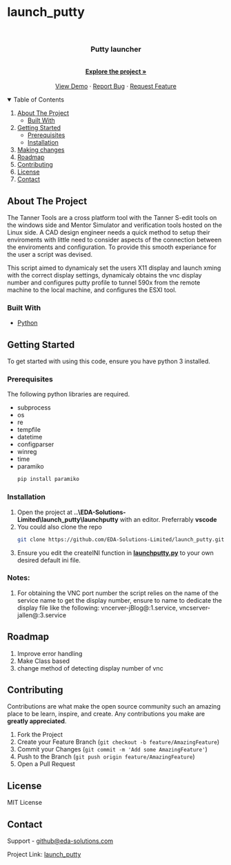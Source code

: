 # launch_putty
<!-- PROJECT LOGO -->
<br />
<p align="center">

  <h3 align="center">Putty launcher</h3>

  <p align="center">
    <br />
    <a href="https://github.com/EDA-Solutions-Limited/launch_putty"><strong>Explore the project »</strong></a>
    <br />
    <br />
    <a href="https://github.com/EDA-Solutions-Limited/launch_putty">View Demo</a>
    ·
    <a href="https://github.com/EDA-Solutions-Limited/launch_putty/issues">Report Bug</a>
    ·
    <a href="https://github.com/EDA-Solutions-Limited/launch_putty/issues">Request Feature</a>
  </p>
</p>


<!-- TABLE OF CONTENTS -->
<details open="open">
  <summary>Table of Contents</summary>
  <ol>
    <li>
      <a href="#about-the-project">About The Project</a>
      <ul>
        <li><a href="#built-with">Built With</a></li>
      </ul>
    </li>
    <li>
      <a href="#getting-started">Getting Started</a>
      <ul>
        <li><a href="#prerequisites">Prerequisites</a></li>
        <li><a href="#installation">Installation</a></li>
      </ul>
    </li>
    <li><a href="#making-changes">Making changes</a></li>
    <li><a href="#roadmap">Roadmap</a></li>
    <li><a href="#contributing">Contributing</a></li>
    <li><a href="#license">License</a></li>
    <li><a href="#contact">Contact</a></li>
  </ol>
</details>



<!-- ABOUT THE PROJECT -->
## About The Project

The Tanner Tools are a cross platform tool with the Tanner S-edit tools on the windows side and Mentor Simulator and verification tools hosted on the Linux side. A CAD design engineer needs a quick method to setup their enviroments with little need to consider aspects of the connection between the enviroments and configuration. To provide this smooth experiance for the user a script was devised.

This script aimed to dynamicaly set the users X11 display and launch xming with the correct display settings, dynamicaly obtains the vnc display number and configures putty profile to tunnel 590x from the remote machine to the local machine, and configures the ESXI tool.

### Built With

* [Python](https://www.python.org/)


<!-- GETTING STARTED -->
## Getting Started

To get started with using this code, ensure you have python 3 installed. 

### Prerequisites

The following python libraries are required.
* subprocess
* os
* re
* tempfile
* datetime
* configparser
* winreg
* time
* paramiko
  ```sh
  pip install paramiko
  ```

### Installation

1. Open the project at **..\EDA-Solutions-Limited\launch_putty\launchputty** with an editor.
   Preferrably **vscode**
2. You could also clone the repo
   ```sh
   git clone https://github.com/EDA-Solutions-Limited/launch_putty.git
3. Ensure you edit the createINI function in [**launchputty.py**](https://github.com/EDA-Solutions-Limited/launch_putty/blob/main/launchPutty.py#L179-L198) to your own desired default ini file.

### Notes:
1. For obtaining the VNC port number the script relies on the name of the service name to get the display number, ensure to name to dedicate the display file like the following: vncerver-jBlog@:1.service, vncserver-jallen@:3.service

<!-- ROADMAP -->
## Roadmap

1. Improve error handling
2. Make Class based
3. change method of detecting display number of vnc

<!-- CONTRIBUTING -->
## Contributing

Contributions are what make the open source community such an amazing place to be learn, inspire, and create. Any contributions you make are **greatly appreciated**.

1. Fork the Project
2. Create your Feature Branch (`git checkout -b feature/AmazingFeature`)
3. Commit your Changes (`git commit -m 'Add some AmazingFeature'`)
4. Push to the Branch (`git push origin feature/AmazingFeature`)
5. Open a Pull Request


<!-- LICENSE -->
## License

MIT License

<!-- CONTACT -->
## Contact

Support - github@eda-solutions.com

Project Link: [launch_putty](https://github.com/EDA-Solutions-Limited/launch_putty.git)
